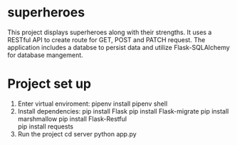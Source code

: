 # superheroes
This project displays superheroes along with their strengths. It uses a RESTful API to create route for GET, POST and PATCH request. The application includes a databse to persist data and utilize Flask-SQLAlchemy for database mangement.

# Project set up
1. Enter virtual enviroment:
         pipenv install
         pipenv shell
2. Install dependencies:
        pip install Flask
        pip install Flask-migrate
        pip install marshmallow
        pip install Flask-Restful    
        pip install requests  
3. Run the project
    cd server
    python app.py